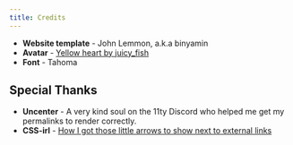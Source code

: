 ```yaml
---
title: Credits
---
```

- **Website template** - John Lemmon, a.k.a binyamin
- **Avatar** - [Yellow heart by juicy_fish](https://www.freepik.com/free-vector/yellow-heart-flat-style_198022339.htm#query=yellow%20heart&position=17&from_view=keyword&track=ais_user&uuid=7ab4680c-7dda-43f7-9dde-811b6150adc0)
- **Font** - Tahoma

## Special Thanks
- **Uncenter** - A very kind soul on the 11ty Discord who helped me get my permalinks to render correctly.
- **CSS-irl** - [How I got those little arrows to show next to external links](https://css-irl.info/styling-external-links-with-attribute-selectors/)